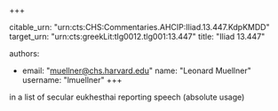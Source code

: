 +++


citable_urn: "urn:cts:CHS:Commentaries.AHCIP:Iliad.13.447.KdpKMDD"
target_urn: "urn:cts:greekLit:tlg0012.tlg001:13.447"
title: "Iliad 13.447"

authors:
- email: "muellner@chs.harvard.edu"
  name: "Leonard Muellner"
  username: "lmuellner"
+++

<p>in a list of secular eukhesthai reporting speech (absolute usage)</p>